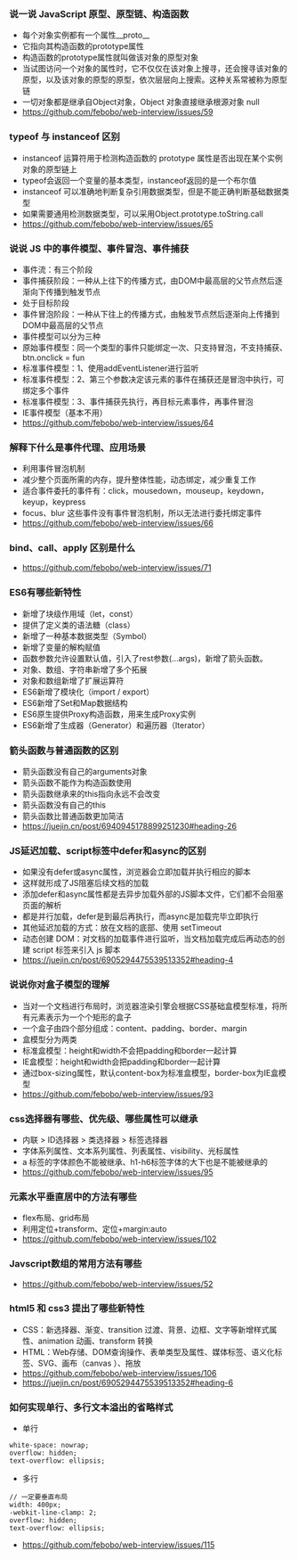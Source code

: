 ### 说一说 JavaScript 原型、原型链、构造函数
- 每个对象实例都有一个属性__proto__
- 它指向其构造函数的prototype属性
- 构造函数的prototype属性就叫做该对象的原型对象
- 当试图访问一个对象的属性时，它不仅仅在该对象上搜寻，还会搜寻该对象的原型，以及该对象的原型的原型，依次层层向上搜索。这种关系常被称为原型链
- 一切对象都是继承自Object对象，Object 对象直接继承根源对象 null
- https://github.com/febobo/web-interview/issues/59


### typeof 与 instanceof 区别
- instanceof 运算符用于检测构造函数的 prototype 属性是否出现在某个实例对象的原型链上
- typeof会返回一个变量的基本类型，instanceof返回的是一个布尔值
- instanceof 可以准确地判断复杂引用数据类型，但是不能正确判断基础数据类型
- 如果需要通用检测数据类型，可以采用Object.prototype.toString.call
- https://github.com/febobo/web-interview/issues/65


### 说说 JS 中的事件模型、事件冒泡、事件捕获
- 事件流：有三个阶段
- 事件捕获阶段：一种从上往下的传播方式，由DOM中最高层的父节点然后逐渐向下传播到触发节点
- 处于目标阶段
- 事件冒泡阶段：一种从下往上的传播方式，由触发节点然后逐渐向上传播到DOM中最高层的父节点
- 事件模型可以分为三种
- 原始事件模型：同一个类型的事件只能绑定一次、只支持冒泡，不支持捕获、btn.onclick = fun
- 标准事件模型：1、使用addEventListener进行监听
- 标准事件模型：2、第三个参数决定该元素的事件在捕获还是冒泡中执行，可绑定多个事件
- 标准事件模型：3、事件捕获先执行，再目标元素事件，再事件冒泡
- IE事件模型（基本不用）
- https://github.com/febobo/web-interview/issues/64


### 解释下什么是事件代理、应用场景
- 利用事件冒泡机制
- 减少整个页面所需的内存，提升整体性能，动态绑定，减少重复工作
- 适合事件委托的事件有：click，mousedown，mouseup，keydown，keyup，keypress
- focus、blur 这些事件没有事件冒泡机制，所以无法进行委托绑定事件
- https://github.com/febobo/web-interview/issues/66


### bind、call、apply 区别是什么
- https://github.com/febobo/web-interview/issues/71


### ES6有哪些新特性
- 新增了块级作用域（let，const）
- 提供了定义类的语法糖（class）
- 新增了一种基本数据类型（Symbol）
- 新增了变量的解构赋值
- 函数参数允许设置默认值，引入了rest参数(...args)，新增了箭头函数。
- 对象、数组、字符串新增了多个拓展
- 对象和数组新增了扩展运算符
- ES6新增了模块化（import / export）
- ES6新增了Set和Map数据结构
- ES6原生提供Proxy构造函数，用来生成Proxy实例
- ES6新增了生成器（Generator）和遍历器（Iterator）


### 箭头函数与普通函数的区别
- 箭头函数没有自己的arguments对象
- 箭头函数不能作为构造函数使用
- 箭头函数继承来的this指向永远不会改变
- 箭头函数没有自己的this
- 箭头函数比普通函数更加简洁
- https://juejin.cn/post/6940945178899251230#heading-26


### JS延迟加载、script标签中defer和async的区别
- 如果没有defer或async属性，浏览器会立即加载并执行相应的脚本
- 这样就形成了JS阻塞后续文档的加载
- 添加defer和async属性都是去异步加载外部的JS脚本文件，它们都不会阻塞页面的解析
- 都是并行加载，defer是到最后再执行，而async是加载完毕立即执行
- 其他延迟加载的方式：放在文档的底部、使用 setTimeout
- 动态创建 DOM：对文档的加载事件进行监听，当文档加载完成后再动态的创建 script 标签来引入 js 脚本
- https://juejin.cn/post/6905294475539513352#heading-4


### 说说你对盒子模型的理解
- 当对一个文档进行布局时，浏览器渲染引擎会根据CSS基础盒模型标准，将所有元素表示为一个个矩形的盒子
- 一个盒子由四个部分组成：content、padding、border、margin
- 盒模型分为两类
- 标准盒模型：height和width不会把padding和border一起计算
- IE盒模型：height和width会把padding和border一起计算
- 通过box-sizing属性，默认content-box为标准盒模型，border-box为IE盒模型
- https://github.com/febobo/web-interview/issues/93


### css选择器有哪些、优先级、哪些属性可以继承
- 内联 > ID选择器 > 类选择器 > 标签选择器
- 字体系列属性、文本系列属性、列表属性、visibility、光标属性
- a 标签的字体颜色不能被继承、h1-h6标签字体的大下也是不能被继承的
- https://github.com/febobo/web-interview/issues/95


### 元素水平垂直居中的方法有哪些
- flex布局、grid布局
- 利用定位+transform、定位+margin:auto
- https://github.com/febobo/web-interview/issues/102


### Javscript数组的常用方法有哪些
- https://github.com/febobo/web-interview/issues/52


### html5 和 css3 提出了哪些新特性
- CSS：新选择器、渐变、transition 过渡、背景、边框、文字等新增样式属性、animation 动画、transform 转换
- HTML：Web存储、DOM查询操作、表单类型及属性、媒体标签、语义化标签、SVG、画布（canvas ）、拖放
- https://github.com/febobo/web-interview/issues/106
- https://juejin.cn/post/6905294475539513352#heading-6


### 如何实现单行、多行文本溢出的省略样式
- 单行
```less
white-space: nowrap;
overflow: hidden;
text-overflow: ellipsis;
```
- 多行
```less
// 一定要垂直布局
width: 400px;
-webkit-line-clamp: 2;
overflow: hidden;
text-overflow: ellipsis;
```
- https://github.com/febobo/web-interview/issues/115

